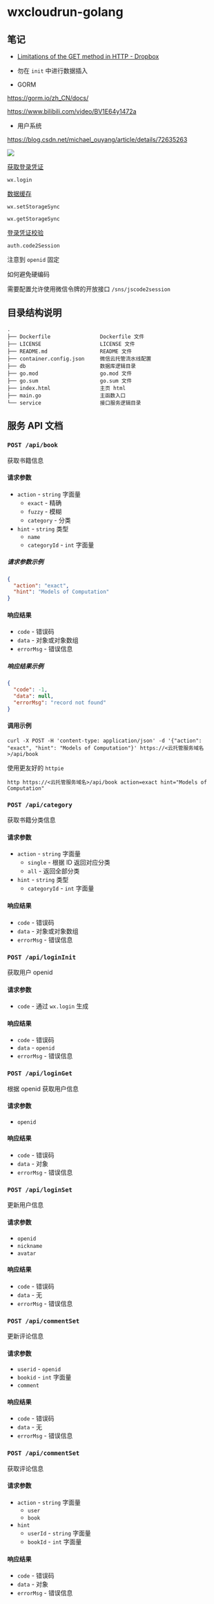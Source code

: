 # wxcloudrun-golang



## 笔记

- [Limitations of the GET method in HTTP - Dropbox](https://dropbox.tech/developers/limitations-of-the-get-method-in-http)



- 勿在 `init` 中进行数据插入



- GORM

https://gorm.io/zh_CN/docs/

https://www.bilibili.com/video/BV1E64y1472a



- 用户系统

https://blog.csdn.net/michael_ouyang/article/details/72635263

![](https://res.wx.qq.com/wxdoc/dist/assets/img/api-login.2fcc9f35.jpg)



<u>获取登录凭证</u>

`wx.login`



<u>数据缓存</u>

`wx.setStorageSync` 

`wx.getStorageSync`



<u>登录凭证校验</u>

`auth.code2Session`

注意到 `openid` 固定

如何避免硬编码

需要配置允许使用微信令牌的开放接口 `/sns/jscode2session`



## 目录结构说明

~~~
.
├── Dockerfile                Dockerfile 文件
├── LICENSE                   LICENSE 文件
├── README.md                 README 文件
├── container.config.json     微信云托管流水线配置
├── db                        数据库逻辑目录
├── go.mod                    go.mod 文件
├── go.sum                    go.sum 文件
├── index.html                主页 html 
├── main.go                   主函数入口
└── service                   接口服务逻辑目录
~~~



## 服务 API 文档

### `POST /api/book`

获取书籍信息

#### 请求参数

- `action` - `string` 字面量
  - `exact` - 精确
  - `fuzzy` - 模糊
  - `category` - 分类
- `hint` - `string` 类型
  - `name`
  - `categoryId` - `int` 字面量

##### 请求参数示例

```json
{
  "action": "exact",
  "hint": "Models of Computation"
}
```

#### 响应结果

- `code` - 错误码
- `data` - 对象或对象数组
- `errorMsg` - 错误信息

##### 响应结果示例

```json
{
  "code": -1,
  "data": null,
  "errorMsg": "record not found"
}
```

#### 调用示例

```
curl -X POST -H 'content-type: application/json' -d '{"action": "exact", "hint": "Models of Computation"}' https://<云托管服务域名>/api/book
```

使用更友好的 `httpie`

```
http https://<云托管服务域名>/api/book action=exact hint="Models of Computation"
```

### `POST /api/category`

获取书籍分类信息

#### 请求参数

- `action` - `string` 字面量
  - `single` - 根据 ID 返回对应分类
  - `all` - 返回全部分类
- `hint` - `string` 类型
  - `categoryId` - `int` 字面量

#### 响应结果

- `code` - 错误码
- `data` - 对象或对象数组
- `errorMsg` - 错误信息

### `POST /api/loginInit`

获取用户 openid

#### 请求参数

- `code` - 通过 `wx.login` 生成

#### 响应结果

- `code` - 错误码
- `data` - `openid`
- `errorMsg` - 错误信息

### `POST /api/loginGet`

根据 openid 获取用户信息

#### 请求参数

- `openid`

#### 响应结果

- `code` - 错误码
- `data` - 对象
- `errorMsg` - 错误信息

### `POST /api/loginSet`

更新用户信息

#### 请求参数

- `openid`
- `nickname`
- `avatar`

#### 响应结果

- `code` - 错误码
- `data` - 无
- `errorMsg` - 错误信息

### `POST /api/commentSet`

更新评论信息

#### 请求参数

- `userid` - `openid`
- `bookid` - `int` 字面量
- `comment`

#### 响应结果

- `code` - 错误码
- `data` - 无
- `errorMsg` - 错误信息

### `POST /api/commentSet`

获取评论信息

#### 请求参数

- `action` - `string` 字面量
  - `user`
  - `book`
- `hint`
  - `userId` - `string` 字面量
  - `bookId` - `int` 字面量

#### 响应结果

- `code` - 错误码
- `data` - 对象
- `errorMsg` - 错误信息